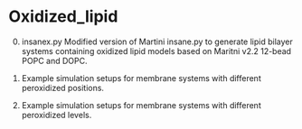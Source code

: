 # Oxidized_lipid

0. insanex.py
Modified version of Martini insane.py to generate lipid bilayer systems containing oxidized lipid models based on Maritni v2.2 12-bead POPC and DOPC.

1. Example simulation setups for membrane systems with different peroxidized positions. 

2. Example simulation setups for membrane systems with different peroxidized levels.
